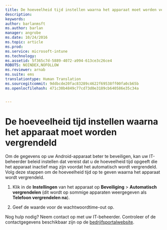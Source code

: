 ```yaml
---
title: De hoeveelheid tijd instellen waarna het apparaat moet worden vergrendeld | Microsoft Intune
description: 
keywords: 
author: barlanmsft
ms.author: barlan
manager: angrobe
ms.date: 10/24/2016
ms.topic: article
ms.prod: 
ms.service: microsoft-intune
ms.technology: 
ms.assetid: 5f365c7d-5889-4072-a994-613ce3c26ce4
ROBOTS: NOINDEX,NOFOLLOW
ms.reviewer: arnab
ms.suite: ems
translationtype: Human Translation
ms.sourcegitcommit: 9ddbcde20fac83289c4622f69538ff00fa0cb65b
ms.openlocfilehash: 471c30b4849c77cd73d0e3189cb640586e35c34a


---
```



# <a name="set-the-amount-of-time-before-your-device-is-locked"></a>De hoeveelheid tijd instellen waarna het apparaat moet worden vergrendeld

Om de gegevens op uw Android-apparaat beter te beveiligen, kan uw IT-beheerder beleid instellen dat vereist dat u de hoeveelheid tijd opgeeft die het apparaat inactief mag zijn voordat het automatisch wordt vergrendeld. Volg deze stappen om de hoeveelheid tijd op te geven waarna het apparaat wordt vergrendeld.

1.  Klik in de **Instellingen** van het apparaat op **Beveiliging** &gt; **Automatisch vergrendelen** (dit wordt op sommige apparaten weergegeven als **Telefoon vergrendelen na**).

2.  Geef de waarde voor de wachtwoordtime-out op.

Nog hulp nodig? Neem contact op met uw IT-beheerder. Controleer of de contactgegevens beschikbaar zijn op de [bedrjifsportalwebsite](http://portal.manage.microsoft.com).





<!--HONumber=Nov16_HO1-->


